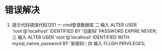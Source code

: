 # 错误解决
1. 提示代码错误代码1251
一 cmd登录数据库
二 输入 ALTER USER 'root'@'localhost' IDENTIFIED BY '旧密码' PASSWORD EXPIRE NEVER;
三 输入 ALTER USER 'root'@'localhost' IDENTIFIED WITH mysql_native_password BY '新密码';
四 输入 FLUSH PRIVILEGES;
